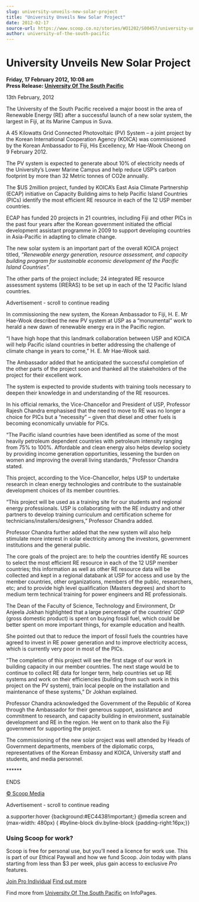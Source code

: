 ```yaml
---
slug: university-unveils-new-solar-project
title: "University Unveils New Solar Project"
date: 2012-02-17
source-url: https://www.scoop.co.nz/stories/WO1202/S00457/university-unveils-new-solar-project.htm
author: university-of-the-south-pacific
---
```

University Unveils New Solar Project
====================================

**Friday, 17 February 2012, 10:08 am**  
**Press Release: [University Of The South Pacific](https://info.scoop.co.nz/University_Of_The_South_Pacific)**

13th February, 2012

The University of the South Pacific received a major boost in the area of Renewable Energy (RE) after a successful launch of a new solar system, the largest in Fiji, at its Marine Campus in Suva.

A 45 Kilowatts Grid Connected Photovoltaic (PV) System – a joint project by the Korean International Cooperation Agency (KOICA) was commissioned by the Korean Ambassador to Fiji, His Excellency, Mr Hae-Wook Cheong on 9 February 2012.

The PV system is expected to generate about 10% of electricity needs of the University’s Lower Marine Campus and help reduce USP’s carbon footprint by more than 32 Metric tonnes of CO2e annually.

The $US 2million project, funded by KOICA’s East Asia Climate Partnership (ECAP) initiative on Capacity Building aims to help Pacific Island Countries (PICs) identify the most efficient RE resource in each of the 12 USP member countries.

ECAP has funded 20 projects in 21 countries, including Fiji and other PICs in the past four years after the Korean government initiated the official development assistant programme in 2009 to support developing countries in Asia-Pacific in adapting to climate change.

The new solar system is an important part of the overall KOICA project titled, _“Renewable energy generation, resource assessment, and capacity building program for sustainable economic development of the Pacific Island Countries”._

The other parts of the project include; 24 integrated RE resource assessment systems (IRERAS) to be set up in each of the 12 Pacific Island countries.

Advertisement - scroll to continue reading





In commissioning the new system, the Korean Ambassador to Fiji, H. E. Mr Hae-Wook described the new PV system at USP as a “monumental” work to herald a new dawn of renewable energy era in the Pacific region.

“I have high hope that this landmark collaboration between USP and KOICA will help Pacific island countries in better addressing the challenge of climate change in years to come,” H. E. Mr Hae-Wook said.

The Ambassador added that he anticipated the successful completion of the other parts of the project soon and thanked all the stakeholders of the project for their excellent work.

The system is expected to provide students with training tools necessary to deepen their knowledge in and understanding of the RE resources.

In his official remarks, the Vice-Chancellor and President of USP, Professor Rajesh Chandra emphasised that the need to move to RE was no longer a choice for PICs but a “necessity” – given that diesel and other fuels is becoming economically unviable for PICs.

“The Pacific island countries have been identified as some of the most heavily petroleum dependent countries with petroleum intensity ranging from 75% to 100%. Affordable and clean energy also helps develop society by providing income generation opportunities, lessening the burden on women and improving the overall living standards,” Professor Chandra stated.

This project, according to the Vice-Chancellor, helps USP to undertake research in clean energy technologies and contribute to the sustainable development choices of its member countries.

“This project will be used as a training site for our students and regional energy professionals. USP is collaborating with the RE industry and other partners to develop training curriculum and certification scheme for technicians/installers/designers,” Professor Chandra added.

Professor Chandra further added that the new system will also help stimulate more interest in solar electricity among the investors, government institutions and the general public.

The core goals of the project are: to help the countries identify RE sources to select the most efficient RE resource in each of the 12 USP member countries; this information as well as other RE resource data will be collected and kept in a regional databank at USP for access and use by the member countries, other organizations, members of the public, researchers, etc; and to provide high level qualification (Masters degrees) and short to medium term technical training for power engineers and RE professionals.

The Dean of the Faculty of Science, Technology and Environment, Dr Anjeela Jokhan highlighted that a large percentage of the countries’ GDP (gross domestic product) is spent on buying fossil fuel, which could be better spent on more important things, for example education and health.

She pointed out that to reduce the import of fossil fuels the countries have agreed to invest in RE power generation and to improve electricity access, which is currently very poor in most of the PICs.

“The completion of this project will see the first stage of our work in building capacity in our member countries. The next stage would be to continue to collect RE data for longer term, help countries set up RE systems and work on their efficiencies (building from such work in this project on the PV system), train local people on the installation and maintenance of these systems,” Dr Jokhan explained.

Professor Chandra acknowledged the Government of the Republic of Korea through the Ambassador for their generous support, assistance and commitment to research, and capacity building in environment, sustainable development and RE in the region. He went on to thank also the Fiji government for supporting the project.

The commissioning of the new solar project was well attended by Heads of Government departments, members of the diplomatic corps, representatives of the Korean Embassy and KOICA, University staff and students, and media personnel.

\*\*\*\*\*\*

ENDS

[© Scoop Media](http://www.scoop.co.nz/about/terms.html)  

Advertisement - scroll to continue reading



a.supporter:hover {background:#EC4438!important;} @media screen and (max-width: 480px) { #byline-block div.byline-block {padding-right:16px;}}

### Using Scoop for work?

Scoop is free for personal use, but you’ll need a licence for work use. This is part of our Ethical Paywall and how we fund Scoop. Join today with plans starting from less than $3 per week, plus gain access to exclusive _Pro_ features.  
  
[Join Pro Individual](https://pro.scoop.co.nz/Individual/?from=ProIn24) [Find out more](https://pro.scoop.co.nz/using-scoop-for-work/?from=ProIn24)

Find more from [University Of The South Pacific](https://info.scoop.co.nz/University_Of_The_South_Pacific) on InfoPages.